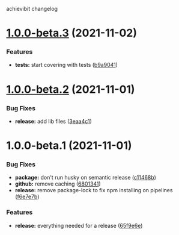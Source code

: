 achievibit changelog

# [1.0.0-beta.3](https://github.com/Kibibit/dev-tools/compare/v1.0.0-beta.2...v1.0.0-beta.3) (2021-11-02)


### Features

* **tests:** start covering with tests ([b9a9041](https://github.com/Kibibit/dev-tools/commit/b9a90419c4e391d2fde8d783133e769868ead1de))

# [1.0.0-beta.2](https://github.com/Kibibit/dev-tools/compare/v1.0.0-beta.1...v1.0.0-beta.2) (2021-11-01)


### Bug Fixes

* **release:** add lib files ([3eaa4c1](https://github.com/Kibibit/dev-tools/commit/3eaa4c1a0f2a97c02cbdc7e7a25b782a22d48e96))

# 1.0.0-beta.1 (2021-11-01)


### Bug Fixes

* **package:** don't run husky on semantic release ([c11468b](https://github.com/Kibibit/dev-tools/commit/c11468bc2ae1c9a50372c9c392852f5564f047cf))
* **github:** remove caching ([6801341](https://github.com/Kibibit/dev-tools/commit/6801341bdc605dcb395bfdd0c4187c9af1c83b81))
* **release:** remove package-lock to fix npm installing on pipelines ([f6e7e7b](https://github.com/Kibibit/dev-tools/commit/f6e7e7b02ab13825044351b035627877d06b1590))


### Features

* **release:** everything needed for a release ([65f9e6e](https://github.com/Kibibit/dev-tools/commit/65f9e6e31cecf845b400856ba2bc64fa9cdb244d))
